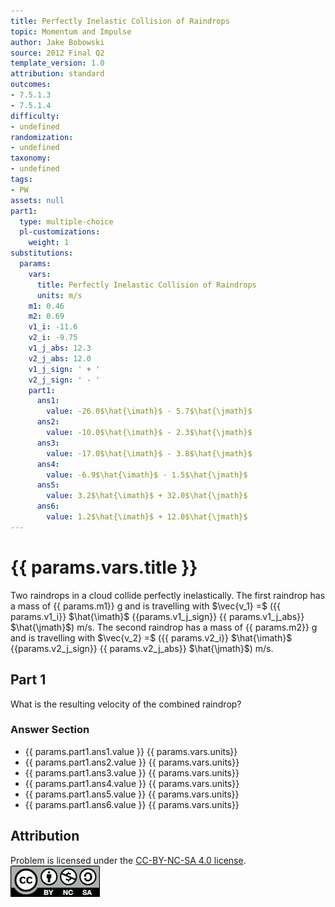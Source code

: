 ```yaml
---
title: Perfectly Inelastic Collision of Raindrops
topic: Momentum and Impulse
author: Jake Bobowski
source: 2012 Final Q2
template_version: 1.0
attribution: standard
outcomes:
- 7.5.1.3
- 7.5.1.4
difficulty:
- undefined
randomization:
- undefined
taxonomy:
- undefined
tags:
- PW
assets: null
part1:
  type: multiple-choice
  pl-customizations:
    weight: 1
substitutions:
  params:
    vars:
      title: Perfectly Inelastic Collision of Raindrops
      units: m/s
    m1: 0.46
    m2: 0.69
    v1_i: -11.6
    v2_i: -9.75
    v1_j_abs: 12.3
    v2_j_abs: 12.0
    v1_j_sign: ' + '
    v2_j_sign: ' - '
    part1:
      ans1:
        value: -26.0$\hat{\imath}$ - 5.7$\hat{\jmath}$
      ans2:
        value: -10.0$\hat{\imath}$ - 2.3$\hat{\jmath}$
      ans3:
        value: -17.0$\hat{\imath}$ - 3.8$\hat{\jmath}$
      ans4:
        value: -6.9$\hat{\imath}$ - 1.5$\hat{\jmath}$
      ans5:
        value: 3.2$\hat{\imath}$ + 32.0$\hat{\jmath}$
      ans6:
        value: 1.2$\hat{\imath}$ + 12.0$\hat{\jmath}$
---
```

# {{ params.vars.title }}
Two raindrops in a cloud collide perfectly inelastically. The first raindrop has a mass of {{ params.m1}} g and is travelling with $\vec{v_1} =$ ({{ params.v1_i}} $\hat{\imath}$ {{params.v1_j_sign}} {{ params.v1_j_abs}} $\hat{\jmath}$) m/s.
The second raindrop has a mass of {{ params.m2}} g and is travelling with $\vec{v_2} =$ ({{ params.v2_i}} $\hat{\imath}$ {{params.v2_j_sign}} {{ params.v2_j_abs}} $\hat{\jmath}$) m/s.
## Part 1

What is the resulting velocity of the combined raindrop?

### Answer Section

- {{ params.part1.ans1.value }} {{ params.vars.units}}
- {{ params.part1.ans2.value }} {{ params.vars.units}}
- {{ params.part1.ans3.value }} {{ params.vars.units}}
- {{ params.part1.ans4.value }} {{ params.vars.units}}
- {{ params.part1.ans5.value }} {{ params.vars.units}}
- {{ params.part1.ans6.value }} {{ params.vars.units}}

## Attribution

Problem is licensed under the [CC-BY-NC-SA 4.0 license](https://creativecommons.org/licenses/by-nc-sa/4.0/).<br> ![The Creative Commons 4.0 license requiring attribution-BY, non-commercial-NC, and share-alike-SA license.](https://raw.githubusercontent.com/firasm/bits/master/by-nc-sa.png)